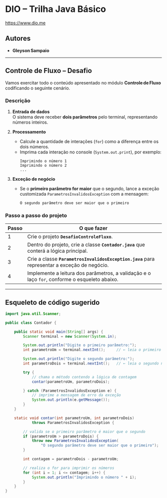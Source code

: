 # DIO – Trilha Java Básico  
<https://www.dio.me>

## Autores
- **Gleyson Sampaio**

---

## Controle de Fluxo – Desafio

Vamos exercitar todo o conteúdo apresentado no módulo **Controle de Fluxo** codificando o seguinte cenário.

### Descrição

1. **Entrada de dados**  
   O sistema deve receber **dois parâmetros** pelo terminal, representando números inteiros.

2. **Processamento**  
   * Calcule a quantidade de interações (`for`) como a diferença entre os dois números.  
   * Imprima cada interação no console (`System.out.print`), por exemplo:  
     ```
     Imprimindo o número 1
     Imprimindo o número 2
     ...
     ```

3. **Exceção de negócio**  
   * Se o **primeiro parâmetro for maior** que o segundo, lance a exceção customizada `ParametrosInvalidosException` com a mensagem:  
     ```
     O segundo parâmetro deve ser maior que o primeiro
     ```

### Passo a passo do projeto

| Passo | O que fazer |
|-------|-------------|
| 1 | Crie o projeto **`DesafioControleFluxo`**. |
| 2 | Dentro do projeto, crie a classe **`Contador.java`** que conterá a lógica principal. |
| 3 | Crie a classe **`ParametrosInvalidosException.java`** para representar a exceção de negócio. |
| 4 | Implemente a leitura dos parâmetros, a validação e o laço `for`, conforme o esqueleto abaixo. |

---

## Esqueleto de código sugerido

```java
import java.util.Scanner;

public class Contador {

    public static void main(String[] args) {
        Scanner terminal = new Scanner(System.in);

        System.out.println("Digite o primeiro parâmetro:");
        int parametroUm = terminal.nextInt();     // ← leia o primeiro número

        System.out.println("Digite o segundo parâmetro:");
        int parametroDois = terminal.nextInt();   // ← leia o segundo número

        try {
            // chama o método contendo a lógica de contagem
            contar(parametroUm, parametroDois);

        } catch (ParametrosInvalidosException e) {
            // imprime a mensagem de erro da exceção
            System.out.println(e.getMessage());
        }
    }

    static void contar(int parametroUm, int parametroDois)
            throws ParametrosInvalidosException {

        // valida se o primeiro parâmetro é maior que o segundo
        if (parametroUm > parametroDois) {
            throw new ParametrosInvalidosException(
                "O segundo parâmetro deve ser maior que o primeiro");
        }

        int contagem = parametroDois - parametroUm;

        // realiza o for para imprimir os números
        for (int i = 1; i <= contagem; i++) {
            System.out.println("Imprimindo o número " + i);
        }
    }
}
